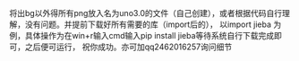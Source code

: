 将出bg以外得所有png放入名为uno3.0的文件（自己创建），或者根据代码自行理解，没有问题。并提前下载好所有需要的库（import后的），
以import jieba 为例，具体操作为在win+r输入cmd输入pip install jieba等待系统自行下载完成即可，之后便可运行，
祝你成功。亦可加qq2462016257询问细节
